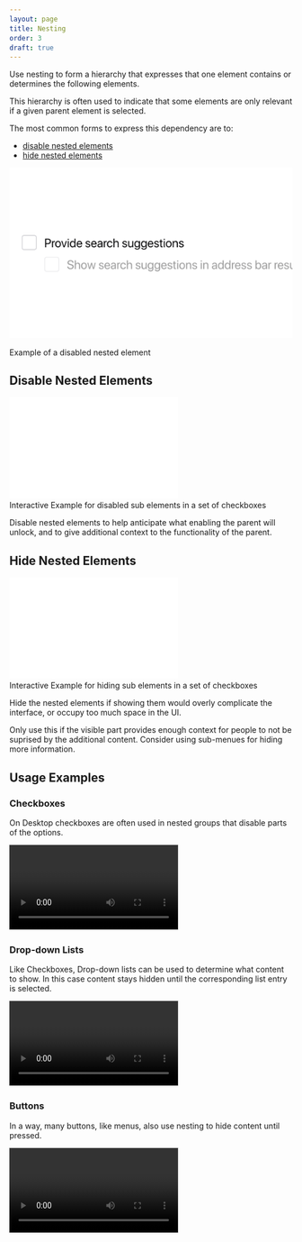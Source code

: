 ```yaml
---
layout: page
title: Nesting
order: 3
draft: true
---
```


Use nesting to form a hierarchy that expresses that one element contains or determines the following elements.

This hierarchy is often used to indicate that some elements are only relevant if a given parent element is selected.

The most common forms to express this dependency are to:

* [disable nested elements](#disable-nested-elements)
* [hide nested elements](#hide-nested-elements)


![Example of an inactive checkbox inside an active checkbox](../images/inactive/inactive-do.svg)

<figcaption>Example of a disabled nested element</figcaption>

## Disable Nested Elements

<iframe height="180" src="{{ "/interactives/patterns/nesting/disable-hide-state_example.html" | prepend: site.baseurl }}" allowfullscreen="allowfullscreen" frameborder="0"></iframe>

<figcaption>Interactive Example for disabled sub elements in a set of checkboxes</figcaption>

Disable nested elements to help anticipate what enabling the parent will unlock, and to give additional context to the functionality of the parent.

## Hide Nested Elements

<iframe height="180" src="{{ "/interactives/patterns/nesting/hide-sub_example.html" | prepend: site.baseurl }}" allowfullscreen="allowfullscreen" frameborder="0"></iframe>

<figcaption>Interactive Example for hiding sub elements in a set of checkboxes</figcaption>

Hide the nested elements if showing them would overly complicate the interface, or occupy too much space in the UI.

Only use this if the visible part provides enough context for people to not be suprised by the additional content. Consider using sub-menues for hiding more information.

## Usage Examples

### Checkboxes

On Desktop checkboxes are often used in nested groups that disable parts of the options.
  <div class="aspect-ratio aspect-ratio--16x9">
    <video class="aspect-ratio--object" controls autoplay loop style="outline: 1px solid rgba(12, 12, 13, 0.1);">
      <source src="../images/patterns/nesting/nesting_example_fx_pref_disable.mp4" type="video/mp4" />
      <img src="../images/patterns/nesting/nesting_example_fx_pref_disable.gif" alt="Example of disabled sub options in Firefox Preferences">
    </video>
  </div>

### Drop-down Lists

Like Checkboxes, Drop-down lists can be used to determine what content to show. In this case content stays hidden until the corresponding list entry is selected.

<video controls autoplay loop style="outline: 1px solid rgba(12, 12, 13, 0.1);" markdown="1">
  <source src="../images/patterns/nesting/nesting_example_fx_pref_hide.mp4" type="video/mp4" />

![Example of hidding sub options in Firefox Preferences](../images/patterns/nesting/nesting_example_fx_pref_hide.gif)

</video>

### Buttons <!-- should be it's own pattern menu -->

In a way, many buttons, like menus, also use nesting to hide content until pressed.

<video controls autoplay loop style="outline: 1px solid rgba(12, 12, 13, 0.1);" markdown="1">
  <source src="../images/patterns/nesting/nesting_example_fx_button.mp4" type="video/mp4" />

![Example of hidding sub options with a button](../images/patterns/nesting/nesting_example_fx_button.gif)

</video>
